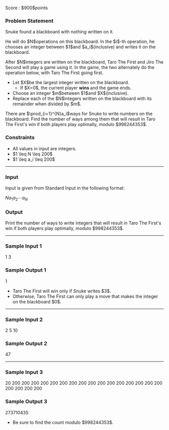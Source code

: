 
<div>

<span>

<span>

<p>
Score : $900$points
</p>

<div>

<section>

### **Problem Statement**

<p>
Snuke found a blackboard with nothing written on it.
</p>

<p>
He will do $N$operations on this blackboard.
In the $i$-th operation, he chooses an integer between $1$and $a_i$(inclusive) and writes it on the blackboard.
</p>

<p>
After $N$integers are written on the blackboard, Taro The First and Jiro The Second will play a game using it.
In the game, the two alternately do the operation below, with Taro The First going first.
</p>

<ul>

<li>
Let $X$be the largest integer written on the blackboard.
<ul>

<li>
If $X=0$, the current player 
<strong>
wins
</strong>
and the game ends.
</li>

</ul>

</li>

<li>
Choose an integer $m$between $1$and $X$(inclusive).
</li>

<li>
Replace each of the $N$integers written on the blackboard with its remainder when divided by $m$.
</li>

</ul>

<p>
There are $\prod_{i=1}^{N}a_i$ways for Snuke to write numbers on the blackboard. Find the number of ways among them that will result in Taro The First's win if both players play optimally, modulo $998244353$.
</p>

</section>

</div>

<div>

<section>

### **Constraints**

<ul>

<li>
All values in input are integers.
</li>

<li>
$1 \leq N \leq 200$
</li>

<li>
$1 \leq a_i \leq 200$
</li>

</ul>

</section>

</div>

---

<div>

<div>

<section>

### **Input**

<p>
Input is given from Standard Input in the following format:
</p>

<div>

$N$$a_1$$a_2$$\cdots$$a_N$
</div>

</section>

</div>

<div>

<section>

### **Output**

<p>
Print the number of ways to write integers that will result in Taro The First's win if both players play optimally, modulo $998244353$.
</p>

</section>

</div>

</div>

---

<div>

<section>

### **Sample Input 1**

<div>

1
3

</div>

</section>

</div>

<div>

<section>

### **Sample Output 1**

<div>

1

</div>

<ul>

<li>
Taro The First will win only if Snuke writes $3$.
</li>

<li>
Otherwise, Taro The First can only play a move that makes the integer on the blackboard $0$.
</li>

</ul>

</section>

</div>

---

<div>

<section>

### **Sample Input 2**

<div>

2
5 10

</div>

</section>

</div>

<div>

<section>

### **Sample Output 2**

<div>

47

</div>

</section>

</div>

---

<div>

<section>

### **Sample Input 3**

<div>

20
200 200 200 200 200 200 200 200 200 200 200 200 200 200 200 200 200 200 200 200

</div>

</section>

</div>

<div>

<section>

### **Sample Output 3**

<div>

273710435

</div>

<ul>

<li>
Be sure to find the count modulo $998244353$.
</li>

</ul>

</section>

</div>

</span>

</span>

</div>
